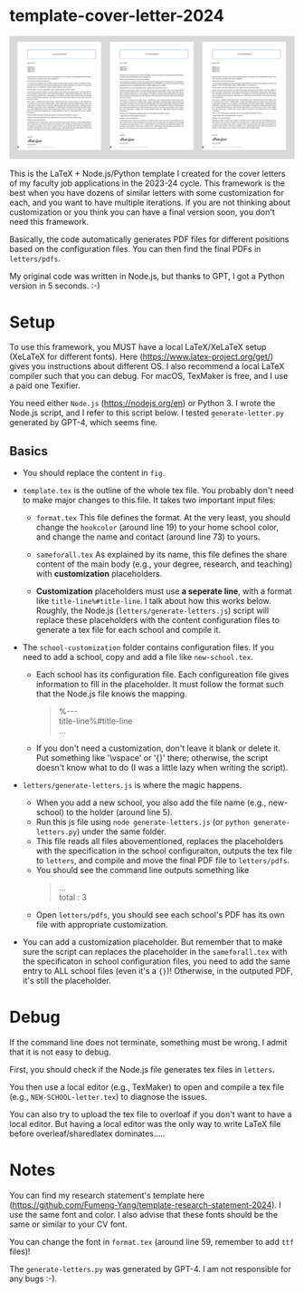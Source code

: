 # template-cover-letter-2024

![Preview](preview.png)

This is the LaTeX + Node.js/Python template I created for the cover letters of my faculty job applications in the 2023-24 cycle. 
This framework is the best when you have dozens of similar letters with some customization for each, and you want to have multiple iterations. If you are not thinking about customization or you think you can have a final version soon, you don't need this framework.

Basically, the code automatically generates PDF files for different positions based on the configuration files. You can then find the final PDFs in `letters/pdfs`.

My original code was written in Node.js, but thanks to GPT, I got a Python version in 5 seconds. :-) 



# Setup

To use this framework, you MUST have a local LaTeX/XeLaTeX setup (XeLaTeX for different fonts). Here (https://www.latex-project.org/get/) gives you instructions about different OS. I also recommend a local LaTeX compiler such that you can debug. For macOS, TexMaker is free, and I use a paid one Texifier. 

You need either `Node.js` (https://nodejs.org/en) or Python 3.  I wrote the Node.js script, and I refer to this script below. I tested `generate-letter.py` generated by GPT-4, which seems fine. 


## Basics
- You should replace the content in `fig`.

- `template.tex` is the outline of the whole tex file.  You probably don't need to make major changes to this file. It takes two important input files: 
  
    - `format.tex` This file defines the format. At the very least, you should change the `hookcolor` (around line 19) to your home school color, and change the name and contact (around line 73) to yours.
  
    - `sameforall.tex` As explained by its name, this file defines the share content of the main body (e.g., your degree, research, and teaching) with **customization** placeholders. 
    -  **Customization** placeholders must use **a seperate line**, with a format like `title-line%#title-line`. I talk about how this works below. Roughly, the Node.js (`letters/generate-letters.js`) script will replace these placeholders with the content configuration files to generate a tex file for each school and compile it. 
 
 -  The `school-customization` folder contains configuration files. If you need to add a school, copy and add a file like `new-school.tex`. 
    
    - Each school has its configuration file. Each configureation file gives information to fill in the placeholder. It must follow the format such that the Node.js file knows the mapping.
        > %---  
        title-line%#title-line    
        ... 
    
    - If you don't need a customization, don't leave it blank or delete it. Put something like '\vspace' or '{}' there; otherwise, the script doesn't know what to do (I was a little lazy when writing the script).
  

- `letters/generate-letters.js` is where the magic happens.
  
   - When you add a new school, you also add the file name (e.g., new-school) to the holder (around line 5). 
   - Run this js file using `node generate-letters.js` (or `python generate-letters.py`) under the same folder.
   - This file reads all files abovementioned, replaces the placeholders with the specification in the school configuraiton, outputs the tex file to `letters`, and compile and move the final PDF file to `letters/pdfs`. 
   - You should see the command line outputs something like 
        > ...   
        total : 3
    - Open `letters/pdfs`, you should see each school's PDF has its own file with appropriate customization.  

- You can add a customization placeholder. But remember that to make sure the script can replaces the placeholder in the `sameforall.tex` with the specificaton in school configuration files, you need to add the same entry to ALL school files (even it's a `{}`)!  Otherwise, in the outputed PDF, it's still the placeholder. 
    
# Debug

If the command line does not terminate, something must be wrong. I admit that it is not easy to debug. 

First, you should check if the Node.js file generates tex files in `letters`. 

You then use a local editor (e.g., TexMaker) to open and compile a tex file (e.g., `NEW-SCHOOL-letter.tex`) to diagnose the issues. 

You can also try to upload the tex file to overloaf if you don't want to have a local editor. But having a local editor was the only way to write LaTeX file before overleaf/sharedlatex dominates.....


# Notes

You can find my research statement's template here (https://github.com/Fumeng-Yang/template-research-statement-2024). I use the same font and color. I also advise that these fonts should be the same or similar to your CV font. 

You can change the font in `format.tex` (around line 59, remember to add `ttf` files)!

 The `generate-letters.py` was generated by GPT-4. I am not responsible for any bugs :-).
